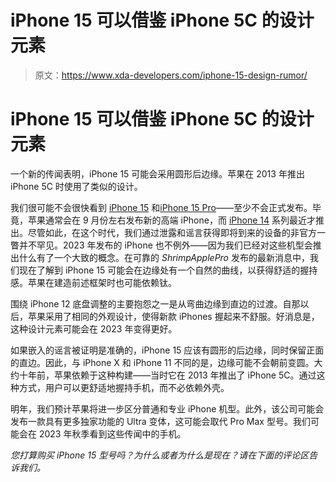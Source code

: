 # iPhone 15 可以借鉴 iPhone 5C 的设计元素

> 原文：<https://www.xda-developers.com/iphone-15-design-rumor/>

# iPhone 15 可以借鉴 iPhone 5C 的设计元素

一个新的传闻表明，iPhone 15 可能会采用圆形后边缘。苹果在 2013 年推出 iPhone 5C 时使用了类似的设计。

我们很可能不会很快看到 [iPhone 15](http://xda-developers.com/apple-iphone-15) 和[iPhone 15 Pro](http://xda-developers.com/apple-iphone-15-pro)——至少不会正式发布。毕竟，苹果通常会在 9 月份左右发布新的高端 iPhone，而 [iPhone 14](http://xda-developers.com/apple-iphone-14) 系列最近才推出。尽管如此，在这个时代，我们通过泄露和谣言获得即将到来的设备的非官方一瞥并不罕见。2023 年发布的 iPhone 也不例外——因为我们已经对这些机型会推出什么有了一个大致的概念。在可靠的 *ShrimpApplePro* 发布的最新消息中，我们现在了解到 iPhone 15 可能会在边缘处有一个自然的曲线，以获得舒适的握持感。苹果在建造前述框架时也可能依赖钛。

围绕 iPhone 12 底盘调整的主要抱怨之一是从弯曲边缘到直边的过渡。自那以后，苹果采用了相同的外观设计，使得新款 iPhones 握起来不舒服。好消息是，这种设计元素可能会在 2023 年变得更好。

如果嵌入的谣言被证明是准确的，iPhone 15 应该有圆形的后边缘，同时保留正面的直边。因此，与 iPhone X 和 iPhone 11 不同的是，边缘可能不会朝前变圆。大约十年前，苹果依赖于这种构建——当时它在 2013 年推出了 iPhone 5C。通过这种方式，用户可以更舒适地握持手机，而不必依赖外壳。

明年，我们预计苹果将进一步区分普通和专业 iPhone 机型。此外，该公司可能会发布一款具有更多独家功能的 Ultra 变体，这可能会取代 Pro Max 型号。我们可能会在 2023 年秋季看到这些传闻中的手机。

*您打算购买 iPhone 15 型号吗？为什么或者为什么是现在？请在下面的评论区告诉我们。*